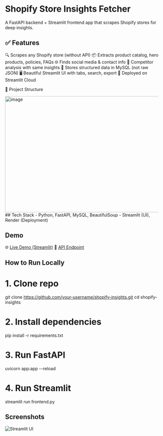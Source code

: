 # Shopify Store Insights Fetcher

A FastAPI backend + Streamlit frontend app that scrapes Shopify stores for deep insights.

## ✅ Features
🔍 Scrapes any Shopify store (without API)
📦 Extracts product catalog, hero products, policies, FAQs
🌐 Finds social media & contact info
👥 Competitor analysis with same insights
💾 Stores structured data in MySQL (not raw JSON)
🖥️ Beautiful Streamlit UI with tabs, search, export
🚀 Deployed on Streamlit Cloud
<br>


📁 Project Structure


<img width="765" height="382" alt="image" src="https://github.com/user-attachments/assets/a0e58a10-9935-41d9-bedd-2ac90ff46a98" />
<br>
## Tech Stack
- Python, FastAPI, MySQL, BeautifulSoup
- Streamlit (UI), Render (Deployment)

## Demo
🌐 [Live Demo (Streamlit)](https://yourname-shopify.streamlit.app)
🔗 [API Endpoint](https://shopify-insights-api.onrender.com/insights)

## How to Run Locally
# 1. Clone repo
git clone https://github.com/your-username/shopify-insights.git
cd shopify-insights

# 2. Install dependencies
pip install -r requirements.txt

# 3. Run FastAPI
uvicorn app:app --reload

# 4. Run Streamlit
streamlit run frontend.py

## Screenshots

![Streamlit UI](screenshot.png)



